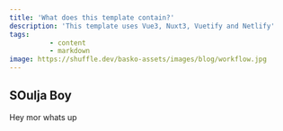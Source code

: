```yaml
---
title: 'What does this template contain?'
description: 'This template uses Vue3, Nuxt3, Vuetify and Netlify'
tags:
          - content
          - markdown
image: https://shuffle.dev/basko-assets/images/blog/workflow.jpg
---
```


## SOulja Boy

Hey mor whats up

